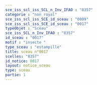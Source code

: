 ```yaml
---
sce_iss_scl_iss_SCL_n_Inv_IFAO : "8357"
categorie : "non royal"
sce_iss_scl_iss_SCE_id_sceau : "0009"
sce_iss_scl_iss_SCE_id_sceau : "0017"
typeObjet : "Sceau"
sce_iss_SCL_n_Inv_IFAO : "8357"
id_sceau : "0017"
motif : "insecte "
type_sceau : "estampille"
title: sceau n°0017
scelles: "8357"
id_notice: 0017
layout: notice_sceau
type: sceau
partie: 1
---
```

